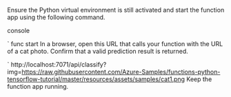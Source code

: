 Ensure the Python virtual environment is still activated and start the function app using the following command.

console

`
func start
In a browser, open this URL that calls your function with the URL of a cat photo. Confirm that a valid prediction result is returned.


`
http://localhost:7071/api/classify?img=https://raw.githubusercontent.com/Azure-Samples/functions-python-tensorflow-tutorial/master/resources/assets/samples/cat1.png
Keep the function app running.
